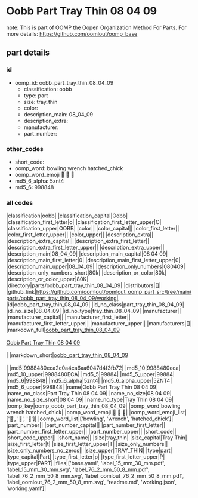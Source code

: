 # Oobb Part Tray Thin 08 04 09  

note: This is part of OOMP the Oopen Organization Method For Parts. For more details: https://github.com/oomlout/oomp_base

##  part details





### id
* oomp_id: oobb_part_tray_thin_08_04_09
  * classification: oobb
  * type: part
  * size: tray_thin
  * color: 
  * description_main: 08_04_09
  * description_extra: 
  * manufacturer: 
  * part_number: 

### other_codes
* short_code: 
* oomp_word: bowling wrench hatched_chick
* oomp_word_emoji :bowling: :wrench: :hatched_chick:
* md5_6_alpha: 5znt4
* md5_6: 998848

### all codes 
|classification|oobb|
|classification_capital|Oobb|
|classification_first_letter|o|
|classification_first_letter_upper|O|
|classification_upper|OOBB|
|color||
|color_capital||
|color_first_letter||
|color_first_letter_upper||
|color_upper||
|description_extra||
|description_extra_capital||
|description_extra_first_letter||
|description_extra_first_letter_upper||
|description_extra_upper||
|description_main|08_04_09|
|description_main_capital|08 04 09|
|description_main_first_letter|0|
|description_main_first_letter_upper|0|
|description_main_upper|08_04_09|
|description_only_numbers|080409|
|description_only_numbers_short|80k|
|description_or_color|80k|
|description_or_color_upper|80K|
|directory|parts/oobb_part_tray_thin_08_04_09|
|distributors|[]|
|github_link|https://github.com/oomlout/oomlout_oomp_part_src/tree/main/parts/oobb_part_tray_thin_08_04_09/working|
|id|oobb_part_tray_thin_08_04_09|
|id_no_class|part_tray_thin_08_04_09|
|id_no_size|08_04_09|
|id_no_type|tray_thin_08_04_09|
|manufacturer||
|manufacturer_capital||
|manufacturer_first_letter||
|manufacturer_first_letter_upper||
|manufacturer_upper||
|manufacturers|[]|
|markdown_full|[oobb_part_tray_thin_08_04_09](https://github.com/oomlout/oomlout_oomp_part_src/tree/main/parts/oobb_part_tray_thin_08_04_09/working)<br>[](https://github.com/oomlout/oomlout_oomp_part_src/tree/main/parts/oobb_part_tray_thin_08_04_09/working)<br>[Oobb Part Tray Thin 08 04 09](https://github.com/oomlout/oomlout_oomp_part_src/tree/main/parts/oobb_part_tray_thin_08_04_09/working)<br><br>|
|markdown_short|[oobb_part_tray_thin_08_04_09](https://github.com/oomlout/oomlout_oomp_part_src/tree/main/parts/oobb_part_tray_thin_08_04_09/working)<br><br>|
|md5|9988480eca2c0a4ca6aa6047d4f3fb72|
|md5_10|9988480eca|
|md5_10_upper|9988480ECA|
|md5_5|99884|
|md5_5_upper|99884|
|md5_6|998848|
|md5_6_alpha|5znt4|
|md5_6_alpha_upper|5ZNT4|
|md5_6_upper|998848|
|name|Oobb Part Tray Thin 08 04 09|
|name_no_class|Part Tray Thin 08 04 09|
|name_no_size|08 04 09|
|name_no_size_short|08 04 09|
|name_no_type|Tray Thin 08 04 09|
|oomp_key|oomp_oobb_part_tray_thin_08_04_09|
|oomp_word|bowling wrench hatched_chick|
|oomp_word_emoji|:bowling: :wrench: :hatched_chick:|
|oomp_word_emoji_list|[':bowling:', ':wrench:', ':hatched_chick:']|
|oomp_word_list|['bowling', 'wrench', 'hatched_chick']|
|part_number||
|part_number_capital||
|part_number_first_letter||
|part_number_first_letter_upper||
|part_number_upper||
|short_code||
|short_code_upper||
|short_name||
|size|tray_thin|
|size_capital|Tray Thin|
|size_first_letter|t|
|size_first_letter_upper|T|
|size_only_numbers||
|size_only_numbers_no_zeros||
|size_upper|TRAY_THIN|
|type|part|
|type_capital|Part|
|type_first_letter|p|
|type_first_letter_upper|P|
|type_upper|PART|
|files|['base.yaml', 'label_15_mm_30_mm.pdf', 'label_15_mm_30_mm.svg', 'label_76_2_mm_50_8_mm.pdf', 'label_76_2_mm_50_8_mm.svg', 'label_oomlout_76_2_mm_50_8_mm.pdf', 'label_oomlout_76_2_mm_50_8_mm.svg', 'readme.md', 'working.json', 'working.yaml']|
